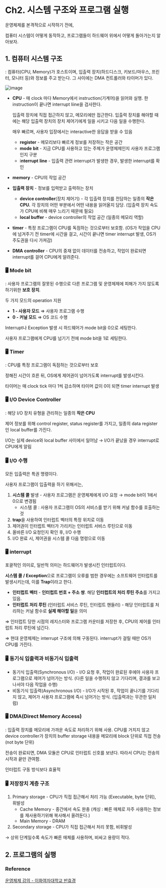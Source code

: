 # Ch2. 시스템 구조와 프로그램 실행

운영체제를 본격적으로 시작하기 전에, 

컴퓨터 시스템이 어떻게 동작하고, 프로그램들이 하드웨어 위에서 어떻게 돌아가는지 알아보자.

## 1. 컴퓨터 시스템 구조

: 컴퓨터(CPU, Memory)가 호스트이며, 입출력 장치(하드디스크, 키보드/마우스, 프린터, 모니터 등)와 정보를 주고 받는다. 그 사이에는 DMA 컨트롤러와 타이머가 있다.

![image](https://user-images.githubusercontent.com/53184797/128463763-3357a138-9dda-474b-bf05-dacd56cb4e96.png)


- **CPU** - 매 clock 마다 Memory에서 instruction(기계어)을 읽어와 실행. 한 instruction이 끝나면 interrupt liine을 검사한다.

    입출력 장치에 직접 접근하지 않고, 메모리에만 접근한다. 입출력 장치를 해야할 때에는 해당 입출력 장치의 장치 제어기에게 일을 시키고 다음 일을 수행한다.

    매우 빠르며, 사용자 입장에서는 interactive한 응답을 받을 수 있음

    - **register** - 메모리보다 빠르게 정보를 저장하는 작은 공간
    - **mode** **bit** - 지금 CPU를 사용하고 있는 주체가 운영체제인지 사용자 프로그램인지 구분
    - i**nterrupt** **line** - 입출력 관련 interrupt가 발생한 경우, 발생한 interrupt를 확인
- **memory** - CPU의 작업 공간
- **입출력 장치** - 정보를 입력받고 출력하는 장치
    - **device controller**(장치 제어기) - 각 입출력 장치를 전담하는 일종의 **작은 CPU.** 각 장치의 어떤 부분에서 어떤 내용을 읽어올지 담당. (입출력 장치 속도가 CPU에 비해 매우 느리기 때문에 필요)
    - **local buffer** - device controller의 작업 공간 (일종의 메모리 역할)
- **timer** - 특정 프로그램이 CPU를 독점하는 것으로부터 보호함. (OS가 작업을 CPU에 넘겨주기 전 timer에 시간을 걸고, 시간이 끝나면 timer interrupt 발생, OS가 주도권을 다시 가져감)
- **DMA** **controller** - CPU의 중재 없이 데이터를 전송하고, 작업이 완료되면 interrupt를 걸어 CPU에게 알려준다.

### 🖥 Mode bit

: 사용자 프로그램의 잘못된 수행으로 다른 프로그램 및 운영체제에 피해가 가지 않도록 하기위한 **보호 장치**.

두 가지 모드의 operation 지원

- **1 - 사용자 모드** ⇒ 사용자 프로그램 수행
- **0 - 커널 모드** ⇒ OS 코드 수행

Interrupt나 Exception 발생 시 하드웨어가 mode bit을 0으로 세팅한다.

사용자 프로그램에게 CPU를 넘기기 전에 mode bit을 1로 세팅한다.

### 🖥 Timer

: CPU를 특정 프로그램이 독점하는 것으로부터 보호

정해진 시간이 흐른 뒤, OS에게 제어권이 넘어가도록 interrupt를 발생시킨다.

타이머는 매 clock tick 마다 1씩 감소하며 타이머 값이 0이 되면 timer interrupt 발생

### 🖥 I/O Device Controller

: 해당 I/O 장치 유형을 관리하는 일종의 **작은 CPU**

제어 정보를 위해 control register, status register를 가지고, 일종의 data register인 local buffer를 가진다.

I/O는 실제 device와 local buffer 사이에서 일어남 →  I/O가 끝났을 경우 interrupt로 CPU에게 알림

### 🖥 I/O 수행

모든 입출력은 특권 명령이다.

사용자 프로그램이 입출력을 하기 위해서는,

1. **시스템 콜** 발생 - 사용자 프로그램은 운영체제에게 I/O 요청 → mode bit이 1에서 0으로 변경됨
    - 시스템 콜 : 사용자 프로그램이 OS의 서비스를 받기 위해 커널 함수를 호출하는 것
2. **trap**을 사용하여 인터럽트 벡터의 특정 위치로 이동
3. 제어권이 인터럽트 벡터가 가리키는 인터럽트 서비스 루틴으로 이동
4. 올바른 I/O 요청인지 확인 후, I/O 수행
5. I/O 완료 시, 제어권을 시스템 콜 다음 명령으로 이동

### 🖥 interrupt

포괄적인 의미로, 일반적 의미는 하드웨어가 발생시킨 인터럽트이다.

**시스템 콜 / Exception**으로 프로그램이 오류를 범한 경우에는 소프트웨어 인터럽트를 발생시키는데, 이를 **Trap**이라고 한다.

- **인터럽트 벡터** - **인터럽트 번호 + 주소 쌍**. 해당 **인터럽트의 처리 루틴 주소**를 가지고 있음.
- **인터럽트 처리 루틴** (인터럽트 서비스 루틴, 인터럽트 핸들러) - 해당 인터럽트를 처리하는 커널 함수로 **실제 해야할 일**을 의미

⇒ 인터럽트 당한 시점의 레지스터와 프로그램 카운터를 저장한 후, CPU의 제어를 인터럽트 처리 루틴에 넘긴다.

⇒ 현대 운영체제는 interrupt 구조에 의해 구동된다. interrupt가 걸릴 때만 OS가 CPU를 가진다.

### 🖥 동기식 입출력과 비동기식 입출력

- 동기식 입출력(Synchronous I/O) - I/O 요청 후, 작업이 완료된 후에야 사용자 프로그램으로 제어가 넘어가는 방식. (다른 일을 수행하지 않고 기다리며, 결과를 보고 나서야 다음 작업을 수행)
- 비동기식 입출력(Asynchronous I/O) - I/O가 시작된 후, 작업이 끝나기를 기다리지 않고, 제어가 사용자 프로그램에 즉시 넘어가는 방식. (입출력과는 무관한 일처럼)

### 🖥 DMA(Direct Memory Access)

: 입출력 장치를 메모리에 가까운 속도로 처리하기 위해 사용. CPU를 거치지 않고 device controller가 장치의 buffer storage 내용을 메모리에 block 단위로 직접 전송 (not byte 단위)

전송이 완료되면, DMA 모듈은 CPU로 인터럽트 신호를 보낸다. 따라서 CPU는 전송의 시작과 끝만 관여함.

인터럽트 구동 방식보다 효율적

### 🖥 저장장치 계층 구조

1. Primary storage - CPU가 직접 접근해서 처리 가능 (Executable, byte 단위), 휘발성
    - Cache Memory - 중간에서 속도 완충 (캐싱 : 빠른 매체로 자주 사용하는 정보를 재사용하기위해 복사해서 올려둔다.)
    - Main Memory -  DRAM
2. Secondary storage - CPU가 직접 접근해서 처리 못함, 비휘발성

→ 상위 단계일수록 속도가 빠른 매체를 사용하며, 비싸고 용량이 적다.

## 2. 프로그램의 실행


### Reference
[운영체제 강의 - 이화여자대학교 반효경](http://www.kocw.net/home/search/kemView.do?kemId=1046323)